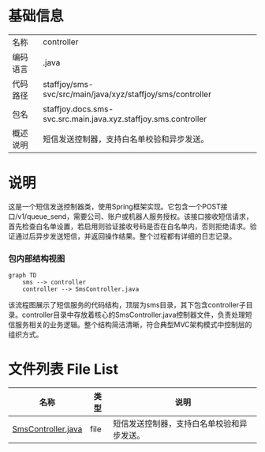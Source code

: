 # 基础信息

|      |      |
|------|------|
| 名称 | controller |
| 编码语言 | .java |
| 代码路径 | staffjoy/sms-svc/src/main/java/xyz/staffjoy/sms/controller |
| 包名 | staffjoy.docs.sms-svc.src.main.java.xyz.staffjoy.sms.controller |
| 概述说明 | 短信发送控制器，支持白名单校验和异步发送。 |

# 说明

这是一个短信发送控制器类，使用Spring框架实现。它包含一个POST接口/v1/queue_send，需要公司、账户或机器人服务授权。该接口接收短信请求，首先检查白名单设置，若启用则验证接收号码是否在白名单内，否则拒绝请求。验证通过后异步发送短信，并返回操作结果。整个过程都有详细的日志记录。


### 包内部结构视图

```mermaid
graph TD
    sms --> controller
    controller --> SmsController.java
```

该流程图展示了短信服务的代码结构，顶层为sms目录，其下包含controller子目录。controller目录中存放着核心的SmsController.java控制器文件，负责处理短信服务相关的业务逻辑。整个结构简洁清晰，符合典型MVC架构模式中控制层的组织方式。

# 文件列表 File List

| 名称   | 类型  | 说明 |
|-------|------|-------------|
| [SmsController.java](SmsController.md) | file | 短信发送控制器，支持白名单校验和异步发送。 |


